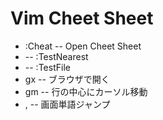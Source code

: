 Vim Cheet Sheet
================
- :Cheat -- Open Cheet Sheet
- <F6> -- :TestNearest
- <F7> -- :TestFile
- gx -- ブラウザで開く
- gm -- 行の中心にカーソル移動
- , -- 画面単語ジャンプ

